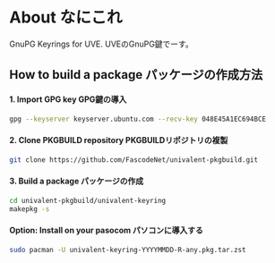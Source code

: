 # About なにこれ
GnuPG Keyrings for UVE.
UVEのGnuPG鍵でーす。

## How to build a package パッケージの作成方法

#### 1. Import GPG key GPG鍵の導入
```bash
gpg --keyserver keyserver.ubuntu.com --recv-key 048E45A1EC694BCE
```

#### 2. Clone PKGBUILD repository PKGBUILDリポジトリの複製
```bash
git clone https://github.com/FascodeNet/univalent-pkgbuild.git
```

#### 3. Build a package パッケージの作成
```bash
cd univalent-pkgbuild/univalent-keyring
makepkg -s
```

#### Option: Install on your pasocom パソコンに導入する
```bash
sudo pacman -U univalent-keyring-YYYYMMDD-R-any.pkg.tar.zst
```
